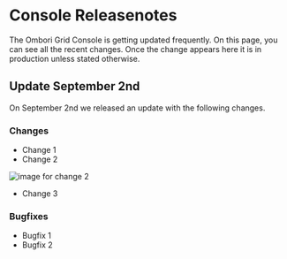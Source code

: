 # Console Releasenotes
The Ombori Grid Console is getting updated frequently. On this page, you can see all the recent changes. Once the change appears here it is in production unless stated otherwise.

## Update September 2nd
On September 2nd we released an update with the following changes.

### Changes

- Change 1
- Change 2

![image for change 2](/assets/console-releasnote-sample-image.png ":size=400")

- Change 3

### Bugfixes

- Bugfix 1
- Bugfix 2